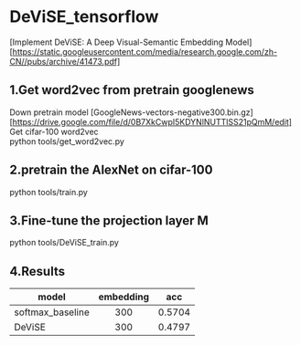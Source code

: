 # DeViSE_tensorflow
[Implement DeViSE: A Deep Visual-Semantic Embedding Model][https://static.googleusercontent.com/media/research.google.com/zh-CN//pubs/archive/41473.pdf]
## 1.Get word2vec from pretrain googlenews
  Down pretrain model [GoogleNews-vectors-negative300.bin.gz][https://drive.google.com/file/d/0B7XkCwpI5KDYNlNUTTlSS21pQmM/edit]  
  Get cifar-100 word2vec  
  python tools/get_word2vec.py
  
## 2.pretrain the AlexNet on cifar-100
  python tools/train.py
  
## 3.Fine-tune the projection layer M
  python tools/DeViSE_train.py
  
## 4.Results
| model 	       |   embedding |  acc    |
| -----------------| :----------:|:-------:|
| softmax_baseline |    300		 |  0.5704 |
| DeViSE           |    300      |  0.4797 |


